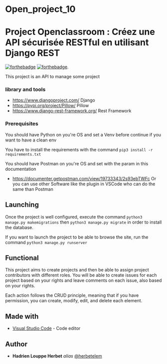 # Open_project_10

# Project Openclassroom : Créez une API sécurisée RESTful en utilisant Django REST
[![forthebadge](https://forthebadge.com/images/badges/made-with-python.svg)](http://forthebadge.com)  [![forthebadge](https://forthebadge.com/images/badges/built-by-developers.svg)](http://forthebadge.com).

This project is an API to manage some project

### library and tools

- https://www.djangoproject.com/ Django
- https://pypi.org/project/Pillow/ Pillow
- https://www.django-rest-framework.org/ Rest Framework


### Prerequisites

You should have Python on you're OS and set a Venv before continue if you want to have a clean env

You have to install the requirements with the command ``pip3 install -r requirements.txt``

You should have Postman on you're OS and set with the param in this documentation
- https://documenter.getpostman.com/view/19733343/2s93ebTWFc
Or you can use other Software like the plugin in VSCode who can do the same than Postman


## Launching

Once the project is well configured, execute the command ``python3 manage.py makemigrations`` then ``python3 manage.py migrate`` in order to install the database.

If you want to launch the project to be able to browse the site, run the command ``python3 manage.py runserver``


## Functional

This project aims to create projects and then be able to assign project contributors with different roles. You will be able to create issues for each project based on your rights and leave comments on each issue, also based on your rights.

Each action follows the CRUD principle, meaning that if you have permission, you can create, modify, edit, and delete each element.


## Made with

* [Visual Studio Code](https://code.visualstudio.com/) - Code editor


## Author

* **Hadrien Louppe Herbet** _alias_ [@herbetelem](https://github.com/herbetelem)
